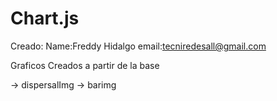 # Chart.js 

Creado:
Name:Freddy Hidalgo 
email:tecniredesall@gmail.com

Graficos Creados a partir de la base

-> dispersalImg
-> barimg